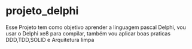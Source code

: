 # projeto_delphi
Esse Projeto tem como objetivo aprender a linguagem pascal Delphi, vou usar o Delphi xe8 para compilar, também vou aplicar boas praticas DDD,TDD,SOLID e Arquitetura limpa
